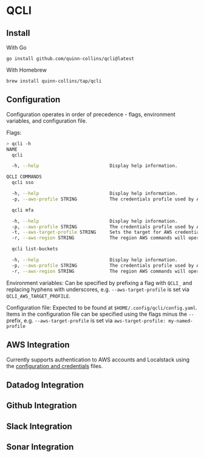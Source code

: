 # QCLI

## Install

With Go
```
go install github.com/quinn-collins/qcli@latest
```

With Homebrew
```
brew install quinn-collins/tap/qcli
```

## Configuration

Configuration operates in order of precedence - flags, environment variables, and configuration file.

Flags:

```bash
> qcli -h
NAME
  qcli

  -h, --help                          Display help information.

QCLI COMMANDS
  qcli sso

  -h, --help                          Display help information.
  -p, --aws-profile STRING            The credentials profile used by AWS. (default: default)

  qcli mfa

  -h, --help                          Display help information.
  -p, --aws-profile STRING            The credentials profile used by AWS. (default: default)
  -t, --aws-target-profile STRING     Sets the target for AWS credentials MFA. (default: default)
  -r, --aws-region STRING             The region AWS commands will operate within. (default: us-east-1)

  qcli list-buckets

  -h, --help                          Display help information.
  -p, --aws-profile STRING            The credentials profile used by AWS. (default: default)
  -r, --aws-region STRING             The region AWS commands will operate within. (default: us-east-1)
```

Environment variables:
Can be specified by prefixing a flag with `QCLI_` and replacing hyphens with underscores, e.g. `--aws-target-profile` is set via `QCLI_AWS_TARGET_PROFILE`.

Configuration file:
Expected to be found at `$HOME/.config/qcli/config.yaml`. Items in the configuration file can be specified using the flags minus the `--` prefix, e.g. `--aws-target-profile` is set via `aws-target-profile: my-named-profile`


## AWS Integration

Currently supports authentication to AWS accounts and Localstack using the [configuration and credentials](https://docs.aws.amazon.com/cli/latest/userguide/cli-configure-files.html#cli-configure-files-format) files.

## Datadog Integration
## Github Integration
## Slack Integration
## Sonar Integration

